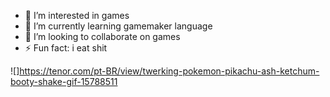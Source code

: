 - 👀 I’m interested in games
- 🌱 I’m currently learning gamemaker language
- 💞️ I’m looking to collaborate on games
- ⚡ Fun fact: i eat shit

![]https://tenor.com/pt-BR/view/twerking-pokemon-pikachu-ash-ketchum-booty-shake-gif-15788511


